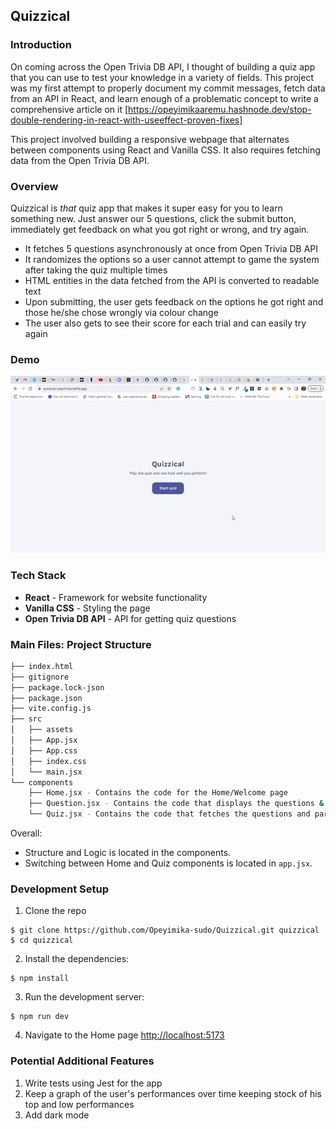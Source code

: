 Quizzical
-----

### Introduction
On coming across the Open Trivia DB API, I thought of building a quiz app that you can use to test your knowledge in a variety of fields. This project was my first attempt to properly document my commit messages, fetch data from an API in React, and learn enough of a problematic concept to write a comprehensive article on it [https://opeyimikaaremu.hashnode.dev/stop-double-rendering-in-react-with-useeffect-proven-fixes]

This project involved building a responsive webpage that alternates between components using React and Vanilla CSS. It also requires fetching data from the Open Trivia DB API.

### Overview
Quizzical is _that_ quiz app that makes it super easy for you to learn something new. Just answer our 5 questions, click the submit button, immediately get feedback on what you got right or wrong, and try again.

- It fetches 5 questions asynchronously at once from Open Trivia DB API
- It randomizes the options so a user cannot attempt to game the system after taking the quiz multiple times
- HTML entities in the data fetched from the API is converted to readable text
- Upon submitting, the user gets feedback on the options he got right and those he/she chose wrongly via colour change
- The user also gets to see their score for each trial and can easily try again

### Demo 
![Demo of Quizzical](./src/assets/quizzical.gif)


### Tech Stack

- **React** - Framework for website functionality
- **Vanilla CSS** - Styling the page
- **Open Trivia DB API** - API for getting quiz questions

### Main Files: Project Structure

  ```sh
  ├── index.html
  ├── gitignore
  ├── package.lock-json
  ├── package.json
  ├── vite.config.js
  ├── src
  │   ├── assets
  │   ├── App.jsx 
  │   ├── App.css
  │   ├── index.css
  │   └── main.jsx
  └── components
      ├── Home.jsx - Contains the code for the Home/Welcome page
      ├── Question.jsx - Contains the code that displays the questions & options and validation of answers happens here
      └── Quiz.jsx - Contains the code that fetches the questions and parses it in a way that the Question component can work with
  ```

Overall:
* Structure and Logic is located in the components.
* Switching between Home and Quiz components is located in `app.jsx`.

### Development Setup

1. Clone the repo

```
$ git clone https://github.com/Opeyimika-sudo/Quizzical.git quizzical
$ cd quizzical
```

2. Install the dependencies:

```
$ npm install
```

3. Run the development server:

```
$ npm run dev
```

4. Navigate to the Home page [http://localhost:5173](http://localhost:5173)

### Potential Additional Features
  
1. Write tests using Jest for the app
2. Keep a graph of the user's performances over time keeping stock of his top and low performances
3. Add dark mode


